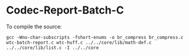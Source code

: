# Codec-Report-Batch-C

To compile the source:

    gcc -Wno-char-subscripts -fshort-enums -o br_compress br_compress.c wtc-batch-report.c wtc-huff.c ../../core/lib/math-def.c ../../core/lib/list.c -I ../../core
